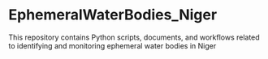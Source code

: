# EphemeralWaterBodies_Niger
This repository contains Python scripts, documents, and workflows related to identifying and monitoring ephemeral water bodies in Niger 
